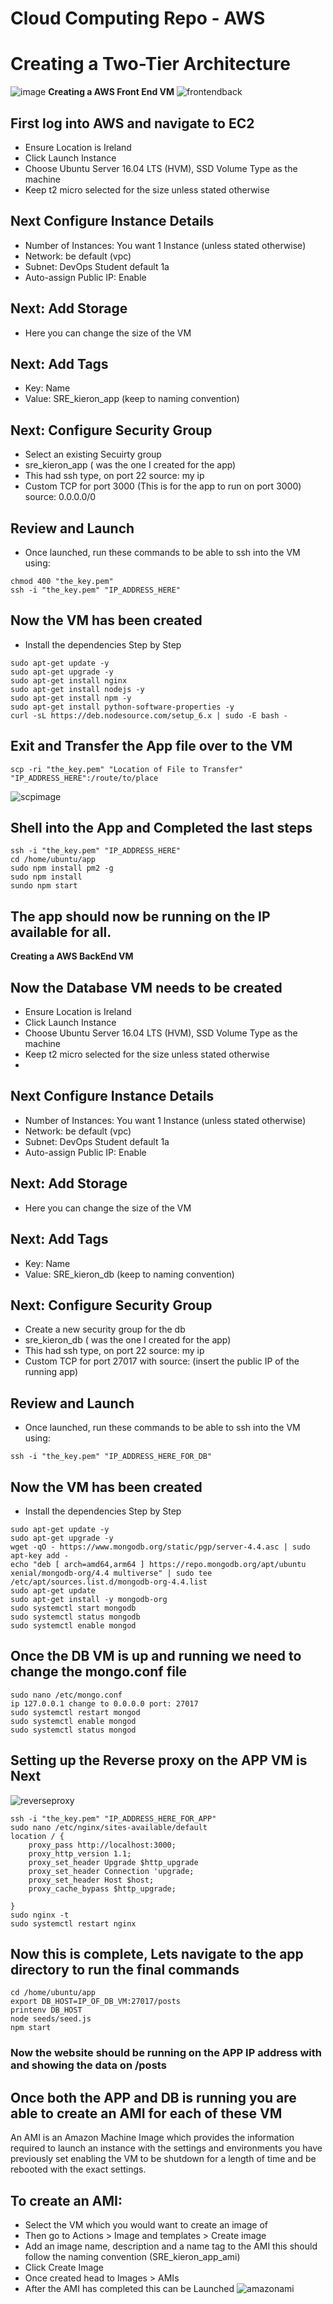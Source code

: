 # Cloud Computing Repo - AWS
# Creating a Two-Tier Architecture

![image](https://github.com/sc18kg/cloud_computing_AWS/blob/main/2tierarch.png?raw=true)
**Creating a AWS Front End VM**
![frontendback](https://images.ctfassets.net/hkpf2qd2vxgx/5d3mga1jmH2nPsZABvsorW/4120bd9ec0b76e02503ba639a17978b4/front_end_back_end_blog-01-1024x640.png)
## First log into AWS and navigate to EC2
- Ensure Location is Ireland 
- Click Launch Instance
- Choose Ubuntu Server 16.04 LTS (HVM), SSD Volume Type as the machine
- Keep t2 micro selected for the size unless stated otherwise
## Next Configure Instance Details
 - Number of Instances: You want 1 Instance (unless stated otherwise)
 - Network: be default (vpc)
 - Subnet: DevOps Student default 1a
 - Auto-assign Public IP: Enable
## Next: Add Storage
- Here you can change the size of the VM
## Next: Add Tags
 - Key: Name
 - Value: SRE_kieron_app (keep to naming convention)
## Next: Configure Security Group
 - Select an existing Secuirty group
 - sre_kieron_app ( was the one I created for the app)
 - This had ssh type, on port 22 source: my ip
 - Custom TCP for port 3000 (This is for the app to run on port 3000) source: 0.0.0.0/0
## Review and Launch
- Once launched, run these commands to be able to ssh into the VM using:
```
chmod 400 "the_key.pem"
ssh -i "the_key.pem" "IP_ADDRESS_HERE" 
```
## Now the VM has been created
 - Install the dependencies Step by Step
 ```
 sudo apt-get update -y
sudo apt-get upgrade -y
sudo apt-get install nginx
sudo apt-get install nodejs -y
sudo apt-get install npm -y
sudo apt-get install python-software-properties -y
curl -sL https://deb.nodesource.com/setup_6.x | sudo -E bash -
```
## Exit and Transfer the App file over to the VM
```
scp -ri "the_key.pem" "Location of File to Transfer" "IP_ADDRESS_HERE":/route/to/place
```
![scpimage](https://www.skillsugar.com/media/image/scp-files-1591200528.png)
## Shell into the App and Completed the last steps
```
ssh -i "the_key.pem" "IP_ADDRESS_HERE"
cd /home/ubuntu/app
sudo npm install pm2 -g
sudo npm install
sundo npm start
```
## The app should now be running on the IP available for all.

**Creating a AWS BackEnd VM**

## Now the Database VM needs to be created
- Ensure Location is Ireland 
- Click Launch Instance
- Choose Ubuntu Server 16.04 LTS (HVM), SSD Volume Type as the machine
- Keep t2 micro selected for the size unless stated otherwise
- 
## Next Configure Instance Details
 - Number of Instances: You want 1 Instance (unless stated otherwise)
 - Network: be default (vpc)
 - Subnet: DevOps Student default 1a
 - Auto-assign Public IP: Enable
## Next: Add Storage
- Here you can change the size of the VM
## Next: Add Tags
 - Key: Name
 - Value: SRE_kieron_db (keep to naming convention)
## Next: Configure Security Group
 - Create a new security group for the db
 - sre_kieron_db ( was the one I created for the app)
 - This had ssh type, on port 22 source: my ip
 - Custom TCP for port 27017 with source: (insert the public IP of the running app)
## Review and Launch
- Once launched, run these commands to be able to ssh into the VM using:
```
ssh -i "the_key.pem" "IP_ADDRESS_HERE_FOR_DB" 
```
## Now the VM has been created
 - Install the dependencies Step by Step
 ```
sudo apt-get update -y
sudo apt-get upgrade -y
wget -qO - https://www.mongodb.org/static/pgp/server-4.4.asc | sudo apt-key add -
echo "deb [ arch=amd64,arm64 ] https://repo.mongodb.org/apt/ubuntu xenial/mongodb-org/4.4 multiverse" | sudo tee /etc/apt/sources.list.d/mongodb-org-4.4.list
sudo apt-get update
sudo apt-get install -y mongodb-org
sudo systemctl start mongodb
sudo systemctl status mongodb
sudo systemctl enable mongod
```
## Once the DB VM is up and running we need to change the mongo.conf file
```
sudo nano /etc/mongo.conf
ip 127.0.0.1 change to 0.0.0.0 port: 27017
sudo systemctl restart mongod
sudo systemctl enable mongod
sudo systemctl status mongod
```
## Setting up the Reverse proxy on the APP VM is Next
![reverseproxy](https://www.maketecheasier.com/assets/uploads/2019/03/reverse-proxy-featured.png)
```
ssh -i "the_key.pem" "IP_ADDRESS_HERE_FOR_APP" 
sudo nano /etc/nginx/sites-available/default
location / {
    proxy_pass http://localhost:3000;
    proxy_http_version 1.1;
    proxy_set_header Upgrade $http_upgrade
    proxy_set_header Connection 'upgrade;
    proxy_set_header Host $host;
    proxy_cache_bypass $http_upgrade;
    
}
sudo nginx -t
sudo systemctl restart nginx
```
## Now this is complete, Lets navigate to the app directory to run the final commands
```
cd /home/ubuntu/app
export DB_HOST=IP_OF_DB_VM:27017/posts
printenv DB_HOST
node seeds/seed.js
npm start
```
### Now the website should be running on the APP IP address with and showing the data on /posts

## Once both the APP and DB is running you are able to create an AMI for each of these VM
An AMI is an Amazon Machine Image which provides the information required to launch an instance with the settings and environments you have
previously set enabling the VM to be shutdown for a length of time and be rebooted with the exact settings.

## To create an AMI:
 - Select the VM which you would want to create an image of
 - Then go to Actions > Image and templates > Create image
 - Add an image name, description and a name tag to the AMI this should follow the naming convention (SRE_kieron_app_ami)
 - Click Create Image
 - Once created head to Images > AMIs
 - After the AMI has completed this can be Launched
![amazonami](https://docs.aws.amazon.com/AWSEC2/latest/UserGuide/images/ami_lifecycle.png)
